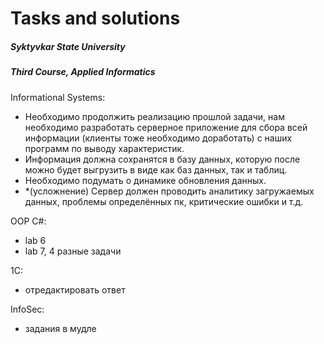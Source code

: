 # Tasks and solutions
##### Syktyvkar State University
##### Third Course, Applied Informatics<br>
Informational Systems:<br>
- Необходимо продолжить реализацию прошлой задачи, нам необходимо разработать серверное приложение для сбора всей информации (клиенты тоже необходимо доработать) с наших программ по выводу характеристик.<br>
- Информация должна сохранятся в базу данных, которую после можно будет выгрузить в виде как баз данных, так и таблиц.<br>
- Необходимо подумать о динамике обновления данных.<br>
- *(усложнение) Сервер должен проводить аналитику загружаемых данных, проблемы определённых пк, критические ошибки и т.д.

OOP C#:
- lab 6
- lab 7, 4 разные задачи

1С:
- отредактировать ответ

InfoSec:
- задания в мудле
